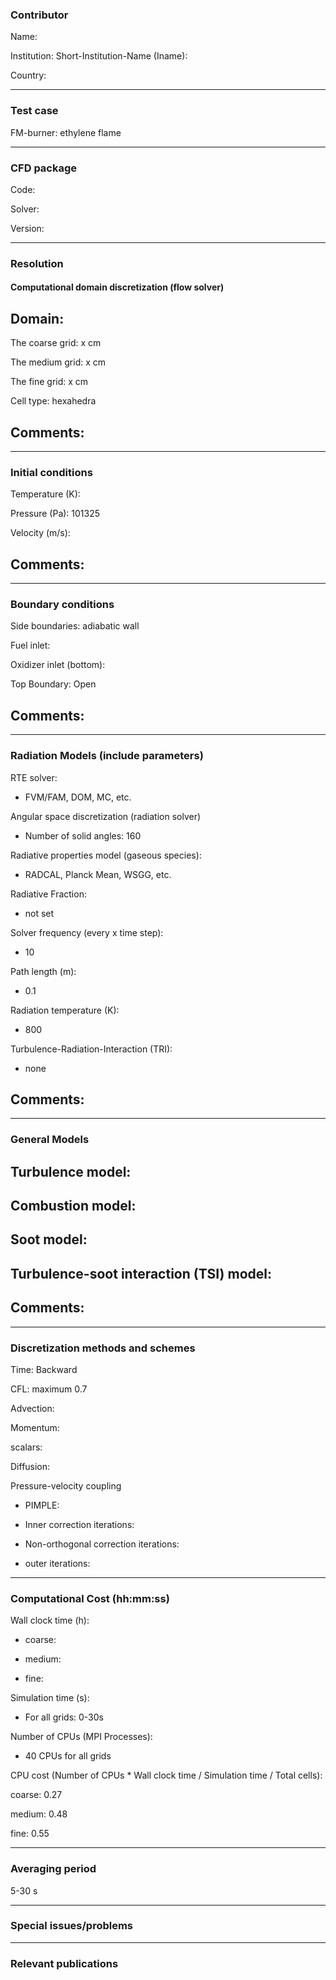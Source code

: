 
### Contributor
Name: 

Institution: 
Short-Institution-Name (Iname): 

Country: 

------------------

### Test case

FM-burner: ethylene flame

------------------

### CFD package
Code: 

Solver: 

Version: 

------------------

### Resolution

#### Computational domain discretization (flow solver)

Domain: 
- 


The coarse grid: x cm

The medium grid: x cm

The fine grid: x cm

Cell type: hexahedra

Comments:
- 


------------------

### Initial conditions

Temperature (K): 

Pressure (Pa): 101325 

Velocity (m/s): 

Comments:
- 

------------------

### Boundary conditions

Side boundaries: adiabatic wall 

Fuel inlet: 

Oxidizer inlet (bottom): 

Top Boundary: Open 

Comments:
- 

------------------

### Radiation Models (include parameters)

RTE solver: 
- FVM/FAM, DOM, MC, etc.


Angular space discretization (radiation solver)
- Number of solid angles: 160

Radiative properties model (gaseous species): 
- RADCAL, Planck Mean, WSGG, etc.

Radiative Fraction:
- not set

Solver frequency (every x time step):
- 10

Path length (m):
- 0.1

Radiation temperature (K):
- 800

Turbulence-Radiation-Interaction (TRI): 
- none

Comments:
- 


------------------

### General Models 
Turbulence model: 
- 

Combustion model: 
- 

Soot model: 
- 

Turbulence-soot interaction (TSI) model: 
- 

Comments:
- 

------------------

### Discretization methods and schemes
Time: Backward

CFL: maximum 0.7

Advection: 

Momentum: 

scalars: 

Diffusion:  

Pressure-velocity coupling

- PIMPLE:

- Inner correction iterations: 

- Non-orthogonal correction iterations: 

- outer iterations: 

------------------

### Computational Cost (hh:mm:ss)

Wall clock time (h):

- coarse:

- medium: 

- fine: 


Simulation time (s):

- For all grids: 0-30s

Number of CPUs (MPI Processes):

- 40 CPUs for all grids

CPU cost (Number of CPUs * Wall clock time / Simulation time / Total cells):

coarse: 0.27

medium: 0.48

fine: 0.55

------------------

### Averaging period

5-30 s

------------------

### Special issues/problems

------------------

### Relevant publications


